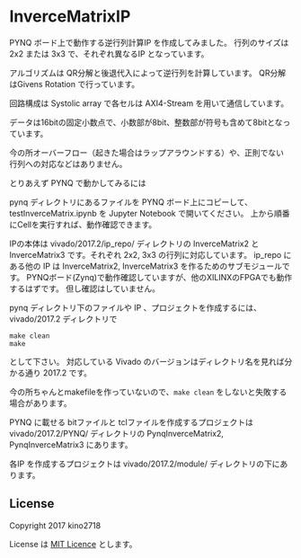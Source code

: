# InverceMatrixIP

PYNQ ボード上で動作する逆行列計算IP を作成してみました。
行列のサイズは 2x2 または 3x3 で、それぞれ異なるIP となっています。

アルゴリズムは QR分解と後退代入によって逆行列を計算しています。
QR分解はGivens Rotation で行っています。

回路構成は Systolic array で各セルは AXI4-Stream を用いて通信しています。

データは16bitの固定小数点で、小数部が8bit、整数部が符号も含めて8bitとなっています。

今の所オーバーフロー（起きた場合はラップアラウンドする）や、正則でない
行列への対応などはありません。

とりあえず PYNQ で動かしてみるには

pynq ディレクトリにあるファイルを PYNQ ボード上にコピーして、
testInverceMatrix.ipynb を Jupyter Notebook で開いてください。
上から順番にCellを実行すれば、動作確認できます。

IPの本体は vivado/2017.2/ip_repo/ ディレクトリの
InverceMatrix2 と InverceMatrix3 です。それぞれ 2x2, 3x3 の行列に対応しています。
ip_repo にある他の IP は InverceMatrix2, InverceMatrix3 を作るためのサブモジュールです。
PYNQボード(Zynq)で動作確認していますが、他のXILINXのFPGAでも動作するはずです。
但し確認はしていません。

pynq ディレクトリ下のファイルや IP 、プロジェクトを作成するには、
vivado/2017.2 ディレクトリで
```
make clean
make
```
として下さい。
対応している Vivado のバージョンはディレクトリ名を見れば分かる通り 2017.2 です。

今の所ちゃんとmakefileを作っていないので、`make clean` をしないと失敗する場合があります。


PYNQ に載せる bitファイルと tclファイルを作成するプロジェクトは
vivado/2017.2/PYNQ/ ディレクトリの
PynqInverceMatrix2, PynqInverceMatrix3 にあります。

各IP を作成するプロジェクトは
vivado/2017.2/module/ ディレクトリの下にあります。

## License

Copyright 2017 kino2718

License は [MIT Licence](https://choosealicense.com/licenses/mit/) とします。
